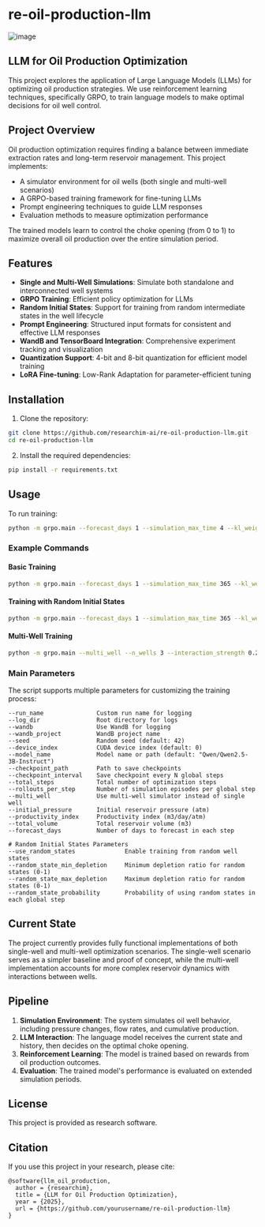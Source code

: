 # re-oil-production-llm

![image](https://github.com/user-attachments/assets/6883733b-126d-4529-9cd6-850a5e500a20)

## LLM for Oil Production Optimization

This project explores the application of Large Language Models (LLMs) for optimizing oil production strategies. We use reinforcement learning techniques, specifically GRPO, to train language models to make optimal decisions for oil well control.

## Project Overview

Oil production optimization requires finding a balance between immediate extraction rates and long-term reservoir management. This project implements:

- A simulator environment for oil wells (both single and multi-well scenarios)
- A GRPO-based training framework for fine-tuning LLMs
- Prompt engineering techniques to guide LLM responses
- Evaluation methods to measure optimization performance

The trained models learn to control the choke opening (from 0 to 1) to maximize overall oil production over the entire simulation period.

## Features

- **Single and Multi-Well Simulations**: Simulate both standalone and interconnected well systems
- **GRPO Training**: Efficient policy optimization for LLMs
- **Random Initial States**: Support for training from random intermediate states in the well lifecycle
- **Prompt Engineering**: Structured input formats for consistent and effective LLM responses
- **WandB and TensorBoard Integration**: Comprehensive experiment tracking and visualization
- **Quantization Support**: 4-bit and 8-bit quantization for efficient model training
- **LoRA Fine-tuning**: Low-Rank Adaptation for parameter-efficient tuning

## Installation

1. Clone the repository:
```bash
git clone https://github.com/researchim-ai/re-oil-production-llm.git
cd re-oil-production-llm
```

2. Install the required dependencies:
```bash
pip install -r requirements.txt
```

## Usage

To run training:

```bash
python -m grpo.main --forecast_days 1 --simulation_max_time 4 --kl_weight 0.0 --lr 1e-5 --clip_eps 0.3 --gamma 0.99 --total_steps 1000 --rollouts_per_step 8 --train_batch_size 8 --temperature 0.7 --wandb --use_discrete_actions
```

### Example Commands

#### Basic Training
```bash
python -m grpo.main --forecast_days 1 --simulation_max_time 365 --kl_weight 0.02 --lr 1e-5 --total_steps 1000 --rollouts_per_step 16 --train_batch_size 8 --wandb
```

#### Training with Random Initial States
```bash
python -m grpo.main --forecast_days 1 --simulation_max_time 365 --kl_weight 0.02 --lr 1e-5 --total_steps 1000 --rollouts_per_step 16 --train_batch_size 8 --wandb --use_random_states --random_state_min_depletion 0.1 --random_state_max_depletion 0.7 --random_state_probability 0.8
```

#### Multi-Well Training
```bash
python -m grpo.main --multi_well --n_wells 3 --interaction_strength 0.2 --shared_reservoir --forecast_days 1 --simulation_max_time 365 --kl_weight 0.02 --lr 1e-5 --total_steps 1000 --rollouts_per_step 16 --train_batch_size 8 --wandb
```

### Main Parameters

The script supports multiple parameters for customizing the training process:

```
--run_name               Custom run name for logging
--log_dir                Root directory for logs
--wandb                  Use WandB for logging
--wandb_project          WandB project name
--seed                   Random seed (default: 42)
--device_index           CUDA device index (default: 0)
--model_name             Model name or path (default: "Qwen/Qwen2.5-3B-Instruct")
--checkpoint_path        Path to save checkpoints
--checkpoint_interval    Save checkpoint every N global steps
--total_steps            Total number of optimization steps
--rollouts_per_step      Number of simulation episodes per global step
--multi_well             Use multi-well simulator instead of single well
--initial_pressure       Initial reservoir pressure (atm)
--productivity_index     Productivity index (m3/day/atm)
--total_volume           Total reservoir volume (m3)
--forecast_days          Number of days to forecast in each step

# Random Initial States Parameters
--use_random_states              Enable training from random well states
--random_state_min_depletion     Minimum depletion ratio for random states (0-1)
--random_state_max_depletion     Maximum depletion ratio for random states (0-1)
--random_state_probability       Probability of using random states in each global step
```

## Current State

The project currently provides fully functional implementations of both single-well and multi-well optimization scenarios. The single-well scenario serves as a simpler baseline and proof of concept, while the multi-well implementation accounts for more complex reservoir dynamics with interactions between wells.

## Pipeline

1. **Simulation Environment**: The system simulates oil well behavior, including pressure changes, flow rates, and cumulative production.
2. **LLM Interaction**: The language model receives the current state and history, then decides on the optimal choke opening.
3. **Reinforcement Learning**: The model is trained based on rewards from oil production outcomes.
4. **Evaluation**: The trained model's performance is evaluated on extended simulation periods.

## License

This project is provided as research software.

## Citation

If you use this project in your research, please cite:

```
@software{llm_oil_production,
  author = {researchim},
  title = {LLM for Oil Production Optimization},
  year = {2025},
  url = {https://github.com/yourusername/re-oil-production-llm}
}
```
